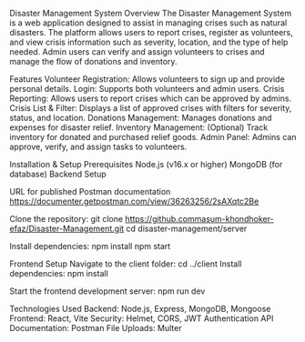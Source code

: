 Disaster Management System
Overview
The Disaster Management System is a web application designed to assist in managing crises such as natural disasters. The platform allows users to report crises, register as volunteers, and view crisis information such as severity, location, and the type of help needed. Admin users can verify and assign volunteers to crises and manage the flow of donations and inventory.

Features
Volunteer Registration: Allows volunteers to sign up and provide personal details.
Login: Supports both volunteers and admin users.
Crisis Reporting: Allows users to report crises which can be approved by admins.
Crisis List & Filter: Displays a list of approved crises with filters for severity, status, and location.
Donations Management: Manages donations and expenses for disaster relief.
Inventory Management: (Optional) Track inventory for donated and purchased relief goods.
Admin Panel: Admins can approve, verify, and assign tasks to volunteers.

Installation & Setup
Prerequisites
Node.js (v16.x or higher)
MongoDB (for database)
Backend Setup

URL for published Postman documentation
https://documenter.getpostman.com/view/36263256/2sAXqtc2Be

Clone the repository:
git clone https://github.commasum-khondhoker-efaz/Disaster-Management.git
cd disaster-management/server

Install dependencies:
npm install
npm start

Frontend Setup
Navigate to the client folder:
cd ../client
Install dependencies:
npm install

Start the frontend development server:
npm run dev

Technologies Used
Backend: Node.js, Express, MongoDB, Mongoose
Frontend: React, Vite
Security: Helmet, CORS, JWT Authentication
API Documentation: Postman
File Uploads: Multer
